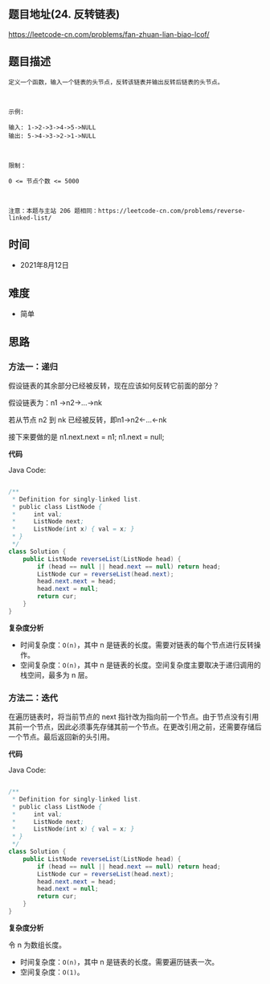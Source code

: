 
## 题目地址(24. 反转链表)

https://leetcode-cn.com/problems/fan-zhuan-lian-biao-lcof/

## 题目描述

```
定义一个函数，输入一个链表的头节点，反转该链表并输出反转后链表的头节点。

 

示例:

输入: 1->2->3->4->5->NULL
输出: 5->4->3->2->1->NULL

 

限制：

0 <= 节点个数 <= 5000

 

注意：本题与主站 206 题相同：https://leetcode-cn.com/problems/reverse-linked-list/
```

## 时间

- 2021年8月12日

## 难度

- 简单 

## 思路

### 方法一：递归

假设链表的其余部分已经被反转，现在应该如何反转它前面的部分？

假设链表为：n1 →n2→…→nk

若从节点 n2 到 nk 已经被反转，即n1→n2←...←nk

接下来要做的是 n1.next.next = n1; n1.next = null;

**代码**

Java Code:

```java

/**
 * Definition for singly-linked list.
 * public class ListNode {
 *     int val;
 *     ListNode next;
 *     ListNode(int x) { val = x; }
 * }
 */
class Solution {
    public ListNode reverseList(ListNode head) {
        if (head == null || head.next == null) return head;
        ListNode cur = reverseList(head.next);
        head.next.next = head;
        head.next = null;
        return cur;
    }
}

```


**复杂度分析**

- 时间复杂度：`O(n)`，其中 n 是链表的长度。需要对链表的每个节点进行反转操作。
- 空间复杂度：`O(n)`，其中 n 是链表的长度。空间复杂度主要取决于递归调用的栈空间，最多为 n 层。

### 方法二：迭代

在遍历链表时，将当前节点的 next 指针改为指向前一个节点。由于节点没有引用其前一个节点，因此必须事先存储其前一个节点。在更改引用之前，还需要存储后一个节点。最后返回新的头引用。

**代码**

Java Code:

```java

/**
 * Definition for singly-linked list.
 * public class ListNode {
 *     int val;
 *     ListNode next;
 *     ListNode(int x) { val = x; }
 * }
 */
class Solution {
    public ListNode reverseList(ListNode head) {
        if (head == null || head.next == null) return head;
        ListNode cur = reverseList(head.next);
        head.next.next = head;
        head.next = null;
        return cur;
    }
}

```


**复杂度分析**

令 n 为数组长度。

- 时间复杂度：`O(n)`，其中 n 是链表的长度。需要遍历链表一次。
- 空间复杂度：`O(1)`。


